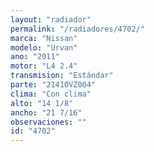 ```yaml
---
layout: "radiador"
permalink: "/radiadores/4702/"
marca: "Nissan"
modelo: "Urvan"
ano: "2011"
motor: "L4 2.4"
transmision: "Estándar"
parte: "21410VZ004"
clima: "Con clima"
alto: "14 1/8"
ancho: "21 7/16"
observaciones: ""
id: "4702"
---
```


